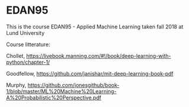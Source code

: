 # EDAN95
This is the course EDAN95 - Applied Machine Learning taken fall 2018 at Lund University

Course litterature:

Chollet, https://livebook.manning.com/#!/book/deep-learning-with-python/chapter-1/

Goodfellow, https://github.com/janishar/mit-deep-learning-book-pdf

Murphy, https://github.com/jonesgithub/book-1/blob/master/ML%20Machine%20Learning-A%20Probabilistic%20Perspective.pdf
